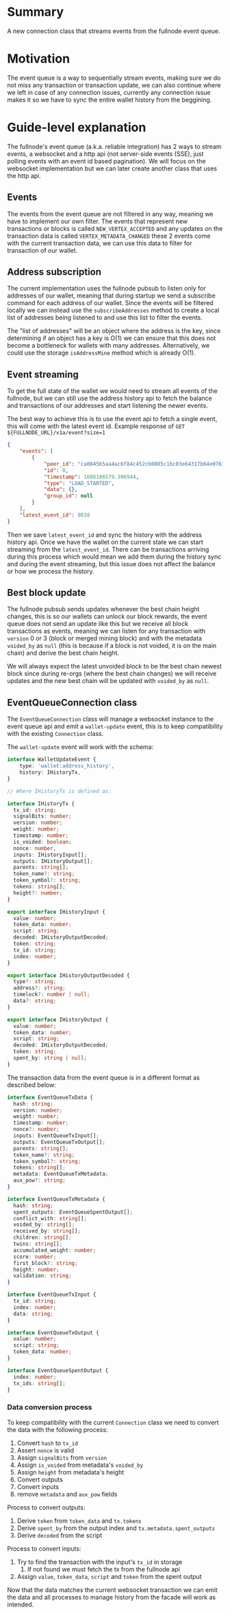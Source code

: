 # Summary
[summary]: #summary

A new connection class that streams events from the fullnode event queue.

# Motivation
[motivation]: #motivation

The event queue is a way to sequentially stream events, making sure we do not miss any transaction or transaction update, we can also continue where we left in case of any connection issues, currently any connection issue makes it so we have to sync the entire wallet history from the beggining.

# Guide-level explanation
[guide-level-explanation]: #guide-level-explanation

The fullnode's event queue (a.k.a. reliable integration) has 2 ways to stream events, a websocket and a http api (not server-side events (SSE), just polling events with an event id based pagination).
We will focus on the websocket implementation but we can later create another class that uses the http api.

## Events

The events from the event queue are not filtered in any way, meaning we have to implement our own filter.
The events that represent new transactions or blocks is called `NEW_VERTEX_ACCEPTED` and any updates on the transaction data is called `VERTEX_METADATA_CHANGED` these 2 events come with the current transaction data, we can use this data to filter for transaction of our wallet.

## Address subscription

The current implementation uses the fullnode pubsub to listen only for addresses of our wallet, meaning that during startup we send a subscribe command for each address of our wallet.
Since the events will be filtered locally we can instead use the `subscribeAddresses` method to create a local list of addresses being listened to and use this list to filter the events.

The "list of addresses" will be an object where the address is the key, since determining if an object has a key is O(1) we can ensure that this does not become a bottleneck for wallets with many addresses.
Alternatively, we could use the storage `isAddressMine` method which is already O(1).

## Event streaming

To get the full state of the wallet we would need to stream all events of the fullnode, but we can still use the address history api to fetch the balance and transactions of our addresses and start listening the newer events.

The best way to achieve this is to use the event api to fetch a single event, this will come with the latest event id.
Example response of `GET ${FULLNODE_URL}/v1a/event?size=1`

```json
{
    "events": [
        {
            "peer_id": "ca084565aa4ac6f84c452cb0085c1bc03e64317b64e0761f119b389c34fcfede",
            "id": 0,
            "timestamp": 1686186579.306944,
            "type": "LOAD_STARTED",
            "data": {},
            "group_id": null
        }
    ],
    "latest_event_id": 9038
}
```

Then we save `latest_event_id` and sync the history with the address history api.
Once we have the wallet on the current state we can start streaming from the `latest_event_id`.
There can be transactions arriving during this process which would mean we add them during the history sync and during the event streaming, but this issue does not affect the balance or how we process the history.

## Best block update

The fullnode pubsub sends updates whenever the best chain height changes, this is so our wallets can unlock our block rewards, the event queue does not send an update like this but we receive all block transactions as events, meaning we can listen for any transaction with `version` 0 or 3 (block or merged mining block) and with the metadata `voided_by` as `null` (this is because if a block is not voided, it is on the main chain) and derive the best chain height.

We will always expect the latest unvoided block to be the best chain newest block since during re-orgs (where the best chain changes) we will receive updates and the new best chain will be updated with `voided_by` as `null`.

## EventQueueConnection class

The `EventQueueConnection` class will manage a websocket instance to the event queue api and emit a `wallet-update` event, this is to keep compatibility with the existing `Connection` class.

The `wallet-update` event will work with the schema:

```ts
interface WalletUpdateEvent {
	type: 'wallet:address_history',
	history: IHistoryTx,
}

// Where IHistoryTx is defined as:

interface IHistoryTx {
  tx_id: string;
  signalBits: number;
  version: number;
  weight: number;
  timestamp: number;
  is_voided: boolean;
  nonce: number,
  inputs: IHistoryInput[];
  outputs: IHistoryOutput[];
  parents: string[];
  token_name?: string;
  token_symbol?: string;
  tokens: string[];
  height?: number;
}

export interface IHistoryInput {
  value: number;
  token_data: number;
  script: string;
  decoded: IHistoryOutputDecoded;
  token: string;
  tx_id: string;
  index: number;
}

export interface IHistoryOutputDecoded {
  type?: string;
  address?: string;
  timelock?: number | null;
  data?: string;
}

export interface IHistoryOutput {
  value: number;
  token_data: number;
  script: string;
  decoded: IHistoryOutputDecoded;
  token: string;
  spent_by: string | null;
}
```

The transaction data from the event queue is in a different format as described below:

```ts
interface EventQueueTxData {
  hash: string;
  version: number;
  weight: number;
  timestamp: number;
  nonce?: number;
  inputs: EventQueueTxInput[];
  outputs: EventQueueTxOutput[];
  parents: string[];
  token_name?: string;
  token_symbol?: string;
  tokens: string[];
  metadata: EventQueueTxMetadata;
  aux_pow?: string;
}

interface EventQueueTxMetadata {
  hash: string;
  spent_outputs: EventQueueSpentOutput[];
  conflict_with: string[];
  voided_by: string[];
  received_by: string[];
  children: string[];
  twins: string[];
  accumulated_weight: number;
  score: number;
  first_block?: string;
  height: number;
  validation: string;
}

interface EventQueueTxInput {
  tx_id: string;
  index: number;
  data: string;
}

interface EventQueueTxOutput {
  value: number;
  script: string;
  token_data: number;
}

interface EventQueueSpentOutput {
  index: number;
  tx_ids: string[];
}
```

### Data conversion process

To keep compatibility with the current `Connection` class we need to convert the data with the following process:

1. Convert `hash` to `tx_id`
2. Assert `nonce` is valid
3. Assign `signalBits` from `version`
4. Assign `is_voided` from metadata's `voided_by`
5. Assign `height` from metadata's height
6. Convert outputs
7. Convert inputs
8. remove `metadata` and `aux_pow` fields

Process to convert outputs:

1. Derive `token` from `token_data` and `tx.tokens`
2. Derive `spent_by` from the output index and `tx.metadata.spent_outputs`
3. Derive `decoded` from the script

Process to convert inputs:

1. Try to find the transaction with the input's `tx_id` in storage
	1. If not found we must fetch the tx from the fullnode api
2. Assign `value`, `token_data`, `script` and `token` from the spent output

Now that the data matches the current websocket transaction we can emit the data and all processes to manage history from the facade will work as intended.
